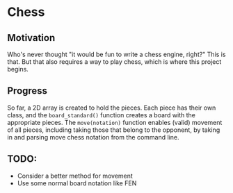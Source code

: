 # Chess

## Motivation
Who's never thought "it would be fun to write a chess engine, right?" This is that. But that also requires a way to play chess, which is where this project begins.

## Progress
So far, a 2D array is created to hold the pieces. Each piece has their own class, and the `board_standard()` function creates a board with the appropriate pieces. The `move(notation)` function enables (valid) movement of all pieces, including taking those that belong to the opponent, by taking in and parsing move chess notation from the command line.

## TODO:
 - Consider a better method for movement
 - Use some normal board notation like FEN
